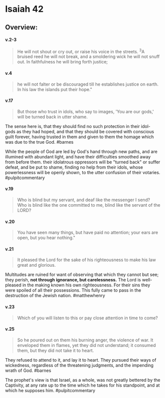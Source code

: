 # Isaiah 42

## Overview:



#### v.2-3
>He will not shout or cry out, or raise his voice in the streets. <sup>3</sup>A bruised reed he will not break, and a smoldering wick he will not snuff out. In faithfulness he will bring forth justice;

#### v.4
>he will not falter or be discouraged till he establishes justice on earth. In his law the islands put their hope."

#### v.17
>But those who trust in idols, who say to images, 'You are our gods,' will be turned back in utter shame.

The sense here is, that they should find no such protection in their idol-gods as they had hoped, and that they should be covered with conscious guilt forever, having trusted in them and given to them the homage which was due to the true God.
#barnes 

While the people of God are led by God's hand through new paths, and are illumined with abundant light, and have their difficulties smoothed away from before them. their idolatrous oppressors will be "turned back" or suffer defeat, and be put to shame, finding no help from their idols, whose powerlessness will be openly shown, to the utter confusion of their votaries.
#pulpitcommentary 

#### v.19
>Who is blind but my servant, and deaf like the messenger I send? Who is blind like the one committed to me, blind like the servant of the LORD?

#### v.20
>You have seen many things, but have paid no attention; your ears are open, but you hear nothing."

#### v.21
>It pleased the Lord for the sake of his righteousness to make his law great and glorious.

Multitudes are ruined for want of observing that which they cannot but see; they perish, **not through ignorance, but carelessness.** The Lord is well-pleased in the making known his own righteousness. For their sins they were spoiled of all their possessions. This fully came to pass in the destruction of the Jewish nation.
#matthewhenry 

#### v.23
>Which of you will listen to this or pay close attention in time to come?

#### v.25
>So he poured out on them his burning anger, the violence of war. It enveloped them in flames, yet they did not understand; it consumed them, but they did not take it to heart.

They refused to attend to it, and lay it to heart. They pursued their ways of wickedness, regardless of the threatening judgments, and the impending wrath of God.
#barnes 

The prophet's view is that Israel, as a whole, was not greatly bettered by the Captivity, at any rate up to the time which he takes for his standpoint, and at which he supposes him.
#pulpitcommentary 